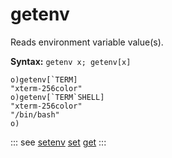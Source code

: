 # getenv

Reads environment variable value(s).

**Syntax:** ```getenv x; getenv[x]```

```o
o)getenv[`TERM]
"xterm-256color"
o)getenv[`TERM`SHELL]
"xterm-256color"
"/bin/bash"
o)
```

::: see
[setenv](/verbs/other/setenv.md)
[set](/verbs/file/set.md)
[get](/verbs/file/get.md)
:::
